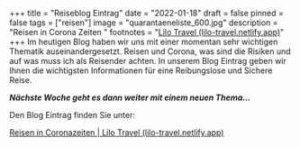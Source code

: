 +++
title = "Reiseblog Eintrag"
date = "2022-01-18"
draft = false
pinned = false
tags = ["reisen"]
image = "quarantaeneliste_600.jpg"
description = "Reisen in Corona Zeiten "
footnotes = "[Lilo Travel (lilo-travel.netlify.app)](https://lilo-travel.netlify.app/)"
+++
Im heutigen Blog haben wir uns mit einer momentan sehr wichtigen Thematik auseinandergesetzt. Reisen und Corona, was sind die Risiken und auf was muss ich als Reisender achten. In unserem Blog Eintrag geben wir Ihnen die wichtigsten Informationen für eine Reibungslose und Sichere Reise. 

***Nächste Woche geht es dann weiter mit einem neuen Thema...***

Den Blog Eintrag finden Sie unter: 

[Reisen in Coronazeiten | Lilo Travel (lilo-travel.netlify.app)](https://lilo-travel.netlify.app/reisen-in-coronazeiten/)